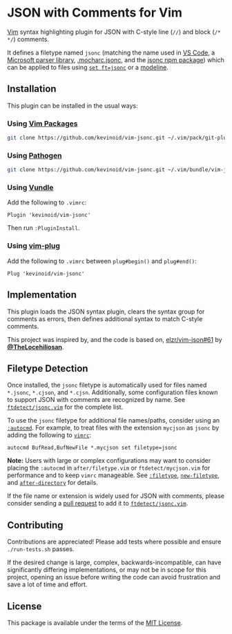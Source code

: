 JSON with Comments for Vim
==========================

[Vim](https://www.vim.org/) syntax highlighting plugin for JSON with C-style
line (`//`) and block (`/* */`) comments.

It defines a filetype named `jsonc` (matching the name used in [VS
Code](https://code.visualstudio.com/Docs/languages/json#_json-with-comments),
a [Microsoft parser library](https://github.com/Microsoft/node-jsonc-parser),
[.mocharc.jsonc](https://github.com/mochajs/mocha/pull/3760), and the [jsonc
npm package](https://www.npmjs.com/package/jsonc)) which can be applied to
files using [`set
ft=jsonc`](https://vimhelp.org/options.txt.html#%27filetype%27) or a
[modeline](https://vimhelp.org/options.txt.html#modeline).


## Installation

This plugin can be installed in the usual ways:

### Using [Vim Packages](https://vimhelp.org/repeat.txt.html#packages)

```sh
git clone https://github.com/kevinoid/vim-jsonc.git ~/.vim/pack/git-plugins/start/vim-jsonc
```

### Using [Pathogen](https://github.com/tpope/vim-pathogen)

```sh
git clone https://github.com/kevinoid/vim-jsonc.git ~/.vim/bundle/vim-jsonc
```

### Using [Vundle](https://github.com/VundleVim/Vundle.vim)

Add the following to `.vimrc`:
```vim
Plugin 'kevinoid/vim-jsonc'
```
Then run `:PluginInstall`.

### Using [vim-plug](https://github.com/junegunn/vim-plug)

Add the following to `.vimrc` between `plug#begin()` and `plug#end()`:
```vim
Plug 'kevinoid/vim-jsonc'
```


## Implementation

This plugin loads the JSON syntax plugin, clears the syntax group for
comments as errors, then defines additional syntax to match C-style comments.

This project was inspired by, and the code is based on,
[elzr/vim-json#61](https://github.com/elzr/vim-json/pull/61) by
[**@TheLocehiliosan**](https://github.com/TheLocehiliosan).


## Filetype Detection

Once installed, the `jsonc` filetype is automatically used for files named
`*.jsonc`, `*.cjson`, and `*.cjsn`.  Additionally, some configuration files
known to support JSON with comments are recognized by name.  See
[`ftdetect/jsonc.vim`](ftdetect/jsonc.vim) for the complete list.

To use the `jsonc` filetype for additional file names/paths, consider using
an [`:autocmd`](https://vimhelp.org/autocmd.txt.html#:autocmd).  For example,
to treat files with the extension `mycjson` as `jsonc` by adding the following
to [`vimrc`](https://vimhelp.org/starting.txt.html#vimrc):

```vim
autocmd BufRead,BufNewFile *.mycjson set filetype=jsonc
```

**Note:** Users with large or complex configurations may want to consider
placing the `:autocmd` in `after/filetype.vim` or `ftdetect/mycjson.vim` for
performance and to keep `vimrc` manageable.  See
[`:filetype`](https://vimhelp.org/filetype.txt.html#:filetype),
[`new-filetype`](https://vimhelp.org/filetype.txt.html#new-filetype), and
[`after-directory`](https://vimhelp.org/options.txt.html#after-directory) for
details.

If the file name or extension is widely used for JSON with comments, please
consider sending a [pull request](https://github.com/kevinoid/vim-jsonc/pulls)
to add it to [`ftdetect/jsonc.vim`](ftdetect/jsonc.vim).


## Contributing

Contributions are appreciated!  Please add tests where possible and ensure
`./run-tests.sh` passes.

If the desired change is large, complex, backwards-incompatible, can have
significantly differing implementations, or may not be in scope for this
project, opening an issue before writing the code can avoid frustration and
save a lot of time and effort.


## License

This package is available under the terms of the
[MIT License](https://opensource.org/licenses/MIT).

